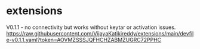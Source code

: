 # extensions

V0.1.1 - no connectivity but works without keytar or activation issues.
https://raw.githubusercontent.com/VijayaKatikireddy/extensions/main/devfile-v0.1.1.yaml?token=AOVMZSSSJQFHCHZABMZUGRC72PPHC
